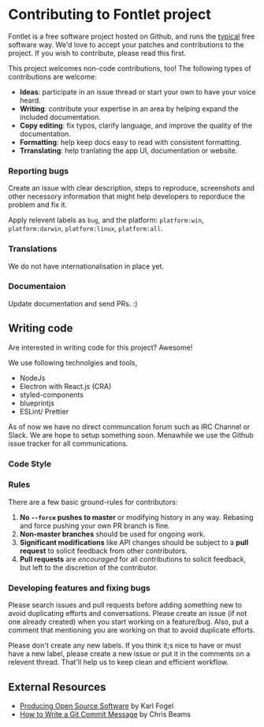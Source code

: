 # Contributing to Fontlet project

Fontlet is a free software project hosted on Github, and runs the [typical](http://producingoss.com) free software way.
We'd love to accept your patches and contributions to the project. If you wish to contribute, please read this first. 

This project welcomes non-code contributions, too! The following types of contributions are welcome:

- **Ideas**: participate in an issue thread or start your own to have your voice heard.
- **Writing**: contribute your expertise in an area by helping expand the included documentation.
- **Copy editing**: fix typos, clarify language, and improve the quality of the documentation.
- **Formatting**: help keep docs easy to read with consistent formatting.
- **Trranslating**: help tranlating the app UI, documentation or website.

### Reporting bugs

Create an issue with clear description, steps to reproduce, screenshots and other necessory information that might help developers to reporduce the problem and fix it.

Apply relevent labels as `bug`, and the platform: `platform:win`, `platform:darwin`, `platform:linux`, `platform:all`.

### Translations

We do not have internationalisation in place yet.

### Documentaion

Update documentation and send PRs. :)

## Writing code

Are interested in writing code for this project? Awesome! 

We use following technolgies and tools,

- NodeJs
- Electron with React.js (CRA)
- styled-components
- blueprintjs
- ESLint/ Prettier

As of now we have no direct communcation forum such as IRC Channel or Slack. We are hope to setup something soon. Menawhile we use the Github issue tracker for all communications.

### Code Style
<TODO>
  
### Rules

There are a few basic ground-rules for contributors:

1. **No `--force` pushes to master** or modifying history in any way. Rebasing and force pushing your own PR branch is fine.
2. **Non-master branches** should be used for ongoing work.
3. **Significant modifications** like API changes should be subject to a **pull request** to solicit feedback from other contributors.
4. **Pull requests** are *encouraged* for all contributions to solicit feedback, but left to the discretion of the contributor.

### Developing features and fixing bugs

Please search issues and pull requests before adding something new to avoid duplicating efforts and conversations. Please create an issue (if not one already created) when you start working on a feature/bug. Also, put a comment that mentioning you are working on that to avoid duplicate efforts.

Please don't create any new labels. If you think it;s nice to have or must have a new label, please create a new issue or put it in the comments on a relevent thread. That'll help us to keep clean and efficient workflow.


## External Resources

- [Producing Open Source Software](https://producingoss.com/) by Karl Fogel
- [How to Write a Git Commit Message](https://chris.beams.io/posts/git-commit/) by Chris Beams